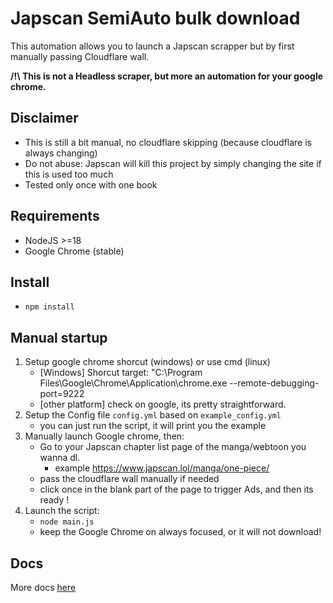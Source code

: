 # Japscan SemiAuto bulk download
This automation allows you to launch a Japscan scrapper but by first manually passing Cloudflare wall.

**/!\ This is not a Headless scraper, but more an automation for your google chrome.**
## Disclaimer
- This is still a bit manual, no cloudflare skipping (because cloudflare is always changing)
- Do not abuse: Japscan will kill this project by simply changing the site if this is used too much
- Tested only once with one book

## Requirements
- NodeJS >=18
- Google Chrome (stable)

## Install
- `npm install`

## Manual startup
1. Setup google chrome shorcut (windows) or use cmd (linux)
    - [Windows] Shorcut target: "C:\Program Files\Google\Chrome\Application\chrome.exe --remote-debugging-port=9222
    - [other platform] check on google, its pretty straightforward.
2. Setup the Config file `config.yml` based on `example_config.yml`
    - you can just run the script, it will print you the example
3. Manually launch Google chrome, then:
    - Go to your Japscan chapter list page of the manga/webtoon you wanna dl.
        - example https://www.japscan.lol/manga/one-piece/
    - pass the cloudflare wall manually if needed
    - click once in the blank part of the page to trigger Ads, and then its ready !
4. Launch the script:
    - `node main.js`
    - keep the Google Chrome on always focused, or it will not download!

## Docs
More docs [here](docs/misc.md)

